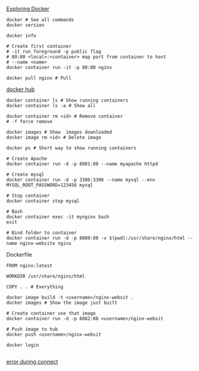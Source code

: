 [Exploring Docker](<https://www.youtube.com/watch?v=Kyx2PsuwomE>)

```shell
docker # See all commands
docker version

docker info

# Create first container
# -it run foreground -p public flag
# 80:80 <local>:<container> map port from container to host
# --name <name>
docker container run -it -p 80:80 nginx

docker pull nginx # Pull 
```

[docker hub](<https://hub.docker.com/>)

 ```shell
docker container ls # Show running containers
docker container ls -a # Show all

docker container rm <id> # Remove container
# -f force remove

docker images # Show  images downloaded
docker image rm <id> # Delete image

docker ps # Short way to show running containers

# Create Apache
docker container run -d -p 8081:80 --name myapache httpd

# Create mysql
docker container run -d -p 3306:3306 --name mysql --env MYSQL_ROOT_PASSWORD=123456 mysql

# Stop container
docker container stop mysql

# Bash
docker container exec -it mynginx bash
exit

# Bind folder to container
docker container run -d -p 8080:80 -v $(pwd):/usr/share/nginx/html --name nginx-website nginx

 ```



Dockerfile

```shell
FROM nginx:latest

WORKDIR /usr/share/nginx/html

COPY . . # Everything
```

```shell
docker image build -t <username>/nginx-websit .
docker images # Show the image just built

# Create container use that image 
docker container run -d -p 8082:80 <username>/nginx-websit

# Push image to hub
docker push <username>/nginx-websit

docker login


```

[error during connect](<https://github.com/docker/for-win/issues/1825>)

